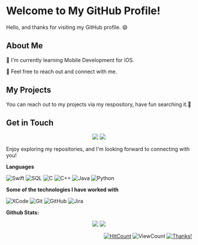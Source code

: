 # Welcome to My GitHub Profile!

Hello, and thanks for visiting my GitHub profile. 😄

## About Me


🌱 I'm currently learning Mobile Development for iOS. 

💬 Feel free to reach out and connect with me.

## My Projects

You can reach out to my projects via my respository, have fun searching it.🙂

## Get in Touch
<p align="center">
<a href="https://www.linkedin.com/in/uzunkaana/"><img src="https://img.shields.io/badge/-Kaan%20Uzun-0077B5?style=flat-square&logo=Linkedin&logoColor=white"/></a>
<a href="mailto:uzunkaana@gmail.com"><img src="https://img.shields.io/badge/-uzunkaana@gmail.com-D14836?style=flat-square&logo=Gmail&logoColor=white"/></a>
</p>

Enjoy exploring my repositories, and I'm looking forward to connecting with you!

**Languages**

![Swift](https://img.shields.io/badge/-Swift-000000?style=flat&logo=Swift)
![SQL](https://img.shields.io/badge/-SQL-000000?style=flat&logo=MySQL)
![C](https://img.shields.io/badge/-C-000000?style=flat&logo=C)
![C++](https://img.shields.io/badge/-C++-000000?style=flat&logo=C%2B%2B&logoColor=00599C)
![Java](https://img.shields.io/badge/-Java-000000?style=flat&logo=Java&logoColor=007396)
![Python](https://img.shields.io/badge/-Python-000000?style=flat&logo=python)

**Some of the technologies I have worked with**

![XCode](https://img.shields.io/badge/-XCode-000000?style=flat&logo=XCode&logoColor=1575F9)<!-- wi*quL3fcV -->
![Git](https://img.shields.io/badge/-Git-000000?style=flat&logo=git&logoColor=F05032)
![GitHub](https://img.shields.io/badge/-GitHub-000000?style=flat&logo=github&logoColor=FFFFFF)
![Jira](https://img.shields.io/badge/-Jira-000000?style=flat&logo=jira-software&logoColor=white&logoColor=0052CC)


**Github Stats:**

<p align="center">
  
  <img src="https://github-readme-stats.vercel.app/api?username=UzunKaanA&hide=stars&show_icons=true&theme=dracula&line_height=32">
  <img src="https://github-readme-stats.vercel.app/api/top-langs/?username=UzunKaanA&count_private=true&theme=dracula">

</p>

<div align="right">
  
[![HitCount](http://hits.dwyl.com/verma-anushka/verma-anushka.svg)](http://hits.dwyl.com/UzunKaanA/UzunKaanA) ![ViewCount](https://views.whatilearened.today/views/github/UzunKaanA/UzunKaanA.svg) [![Thanks!](https://img.shields.io/badge/Thanks%20for%20visiting-!-1EAEDB.svg)](https://UzunKaanA.github.io/UzunKaanA/)

</div>
